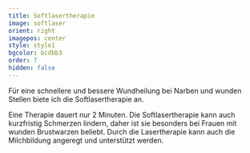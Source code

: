 ```yaml
---
title: Softlasertherapie
image: softlaser
orient: right
imagepos: center
style: style1
bgcolor: bcdbb3
order: 7
hidden: false
---
```

Für eine schnellere und bessere Wundheilung bei Narben und wunden Stellen biete ich die Softlasertherapie an. 

Eine Therapie dauert nur 2 Minuten. Die Softlasertherapie kann auch kurzfristig Schmerzen lindern, daher ist sie besonders bei Frauen mit wunden Brustwarzen beliebt. Durch die Lasertherapie kann auch die Milchbildung angeregt und unterstützt werden.
